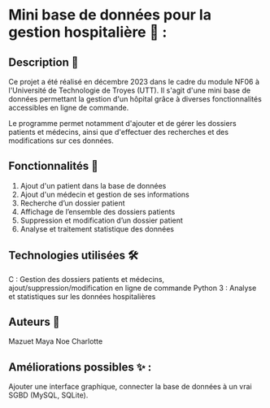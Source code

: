 # Mini base de données pour la gestion hospitalière 🏥 :

## Description 📌
Ce projet a été réalisé en décembre 2023 dans le cadre du module NF06 à l'Université de Technologie de Troyes (UTT).
Il s'agit d'une mini base de données permettant la gestion d'un hôpital grâce à diverses fonctionnalités accessibles en ligne de commande.

Le programme permet notamment d'ajouter et de gérer les dossiers patients et médecins, ainsi que d'effectuer des recherches et des modifications sur ces données.

## Fonctionnalités 🎯
1. Ajout d'un patient dans la base de données
2. Ajout d'un médecin et gestion de ses informations
3. Recherche d’un dossier patient
4. Affichage de l’ensemble des dossiers patients
5. Suppression et modification d’un dossier patient
6. Analyse et traitement statistique des données

## Technologies utilisées 🛠
C : Gestion des dossiers patients et médecins, ajout/suppression/modification en ligne de commande
Python 3 : Analyse et statistiques sur les données hospitalières

## Auteurs 👥
Mazuet Maya
Noe Charlotte

## Améliorations possibles ✨ : 
Ajouter une interface graphique, connecter la base de données à un vrai SGBD (MySQL, SQLite).


